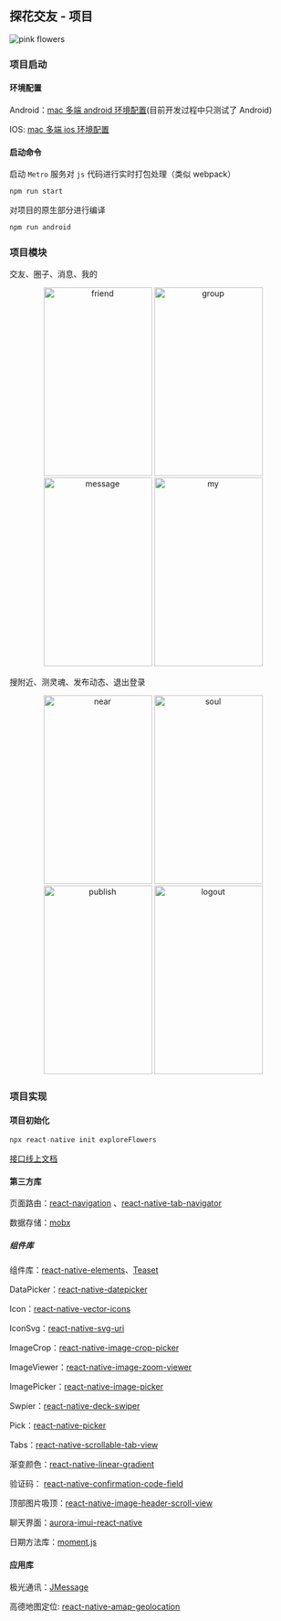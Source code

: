 ## 探花交友 - 项目

![pink flowers](https://terminus-paas.oss-cn-hangzhou.aliyuncs.com/pmp/attachments/file-dbee60e1-d21d-445e-8306-6587e42256f2.jpg)



### 项目启动

#### 环境配置

Android：[mac 多端 android 环境配置](https://juejin.cn/post/6913854134915432456)(目前开发过程中只测试了 Android)

IOS: [mac 多端 ios 环境配置](https://juejin.cn/post/6913861419809112077)

#### 启动命令

启动 `Metro` 服务对 `js` 代码进行实时打包处理（类似 webpack）

```zsh
npm run start
```

对项目的原生部分进行编译

```zsh
npm run android
```



### 项目模块

交友、圈子、消息、我的

<div align="center">
  <img src="https://terminus-paas.oss-cn-hangzhou.aliyuncs.com/pmp/attachments/file-63048679-9379-41b3-90fc-a298ed9a97bb.png" alt="friend" height="330" width="190" >
  <img src="https://terminus-paas.oss-cn-hangzhou.aliyuncs.com/pmp/attachments/file-947efbbf-7991-4371-a888-0fca009bc8a5.png" alt="group" height="330" width="190" >
  <img src="https://terminus-paas.oss-cn-hangzhou.aliyuncs.com/pmp/attachments/file-13eb1494-bc35-436b-a544-e34f5465b296.png" alt="message" height="330" width="190" >
  <img src="https://terminus-paas.oss-cn-hangzhou.aliyuncs.com/pmp/attachments/file-4b44a0a7-f4a7-41d6-a972-3a0dc5f76eb9.png" alt="my" height="330" width="190" >
</div>


搜附近、测灵魂、发布动态、退出登录

<div align="center">
  <img src="https://terminus-paas.oss-cn-hangzhou.aliyuncs.com/pmp/attachments/file-4f810564-ac3b-4656-a699-a4ba7dd5001a.png" alt="near" height="330" width="190" >
  <img src="https://terminus-paas.oss-cn-hangzhou.aliyuncs.com/pmp/attachments/file-42e946e5-e556-4402-9d83-6064891c4970.png" alt="soul" height="330" width="190" >
  <img src="https://terminus-paas.oss-cn-hangzhou.aliyuncs.com/pmp/attachments/file-0fb5c9f5-59f8-4dd0-8cc9-abdf8fcd4fa5.png" alt="publish" height="330" width="190" >
  <img src="https://terminus-paas.oss-cn-hangzhou.aliyuncs.com/pmp/attachments/file-ba020042-98ae-44be-b05d-d36f14fde094.png" alt="logout" height="330" width="190" >
</div>


### 项目实现

#### 项目初始化

```js
npx react-native init exploreFlowers
```

[接口线上文档](http://157.122.54.189:9089/swagger.html)

#### 第三方库

页面路由：[react-navigation](https://reactnavigation.org/) 、[react-native-tab-navigator](https://www.npmjs.com/package/react-native-tab-navigator)

数据存储：[mobx](https://cn.mobx.js.org/)

##### 组件库

组件库：[react-native-elements](https://www.npmjs.com/package/react-native-elements)、[Teaset](https://github.com/rilyu/teaset/blob/HEAD/docs/cn/README.md)

DataPicker：[react-native-datepicker](https://www.npmjs.com/package/react-native-datepicker)

Icon：[react-native-vector-icons](react-native-vector-icons/FontAwesome5)

IconSvg：[react-native-svg-uri](https://www.npmjs.com/package/react-native-svg-uri)

ImageCrop：[react-native-image-crop-picker](https://www.npmjs.com/package/react-native-image-crop-picker)

ImageViewer：[react-native-image-zoom-viewer](https://www.npmjs.com/package/react-native-image-zoom-viewer)

ImagePicker：[react-native-image-picker](https://github.com/react-native-community/react-native-image-picker)

Swpier：[react-native-deck-swiper](https://www.npmjs.com/package/react-native-deck-swiper)

Pick：[react-native-picker](https://www.npmjs.com/package/react-native-picker)

Tabs：[react-native-scrollable-tab-view](https://www.npmjs.com/package/react-native-scrollable-tab-view) 



渐变颜色：[react-native-linear-gradient](https://www.npmjs.com/package/react-native-linear-gradient)

验证码： [react-native-confirmation-code-field](https://www.npmjs.com/package/react-native-confirmation-code-field)

顶部图片吸顶：[react-native-image-header-scroll-view](https://www.npmjs.com/package/react-native-image-header-scroll-view)



聊天界面：[aurora-imui-react-native](https://github.com/jpush/aurora-imui/blob/master/README_zh.md)

日期方法库：[moment.js](http://momentjs.cn) 

#### 应用库

极光通讯：[JMessage](https://www.npmjs.com/package/jmessage-react-plugin)

高德地图定位: [react-native-amap-geolocation](https://www.npmjs.com/package/react-native-amap-geolocation)

